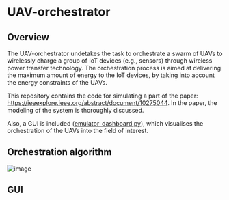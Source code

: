 # UAV-orchestrator
## Overview
The UAV-orchestrator undetakes the task to orchestrate a swarm of UAVs to wirelessly charge a group of IoT devices (e.g., sensors) through wireless power transfer technology. The orchestration process is aimed at delivering the maximum amount of energy to the IoT devices, by taking into account the energy constraints of the UAVs.

This repository contains the code for simulating a part of the paper: https://ieeexplore.ieee.org/abstract/document/10275044. In the paper, the modeling of the system is thoroughly discussed.

Also, a GUI is included ([emulator_dashboard.py](https://github.com/wcipAUTH/UAV-orchestrator/blob/main/emulator_dashboard.py)), which visualises the orchestration of the UAVs into the field of interest.

## Orchestration algorithm
![image](https://github.com/wcipAUTH/UAV-orchestrator/assets/148755699/dbe0d058-68b7-48ad-bc17-2dee809f9267)





## GUI

